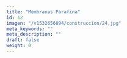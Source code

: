 ```yaml
---
title: "Membranas Parafina"
id: 12
imagen: "/v1532656894/construccion/24.jpg"
meta_keywords: ""
meta_description: ""
draft: false
weight: 0
---
```

